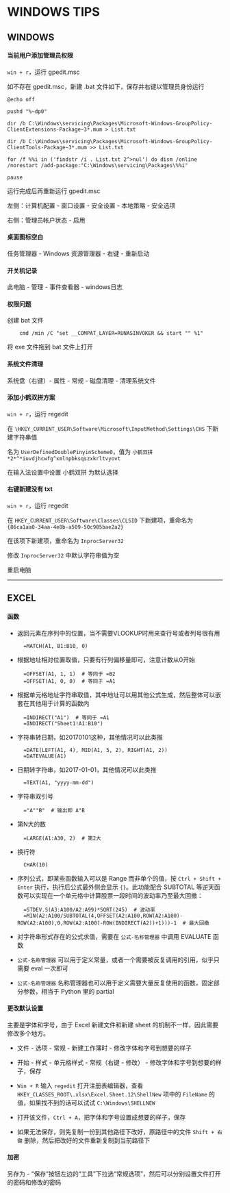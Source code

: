 WINDOWS TIPS
=============================


## WINDOWS

#### 当前用户添加管理员权限

`win + r`，运行 gpedit.msc

如不存在 gpedit.msc，新建 .bat 文件如下，保存并右键以管理员身份运行

```
@echo off

pushd "%~dp0"

dir /b C:\Windows\servicing\Packages\Microsoft-Windows-GroupPolicy-ClientExtensions-Package~3*.mum > List.txt

dir /b C:\Windows\servicing\Packages\Microsoft-Windows-GroupPolicy-ClientTools-Package~3*.mum >> List.txt

for /f %%i in ('findstr /i . List.txt 2^>nul') do dism /online /norestart /add-package:"C:\Windows\servicing\Packages\%%i"

pause
```

运行完成后再重新运行 gpedit.msc

左侧：计算机配置 - 窗口设置 - 安全设置 - 本地策略 - 安全选项

右侧：管理员帐户状态 - 启用


#### 桌面图标空白

任务管理器 - Windows 资源管理器 - 右键 - 重新启动


#### 开关机记录

此电脑 - 管理 - 事件查看器 - windows日志


#### 权限问题

创建 bat 文件

        cmd /min /C "set __COMPAT_LAYER=RUNASINVOKER && start "" %1"

将 exe 文件拖到 bat 文件上打开


#### 系统文件清理

系统盘（右键）- 属性 - 常规 - 磁盘清理 - 清理系统文件


#### 添加小鹤双拼方案

`win + r`，运行 regedit

在 `\HKEY_CURRENT_USER\Software\Microsoft\InputMethod\Settings\CHS` 下新建字符串值

名为 `UserDefinedDoublePinyinScheme0`，值为 `小鹤双拼*2*^*iuvdjhcwfg^xmlnpbksqszxkrltvyovt`

在输入法设置中设置 小鹤双拼 为默认选择


#### 右键新建没有 txt

`win + r`，运行 regedit

在 `HKEY_CURRENT_USER\Software\Classes\CLSID` 下新建项，重命名为 `{86ca1aa0-34aa-4e8b-a509-50c905bae2a2}`

在该项下新建项，重命名为 `InprocServer32`

修改 `InprocServer32` 中默认字符串值为空

重启电脑

---


## EXCEL

#### 函数

- 返回元素在序列中的位置，当不需要VLOOKUP时用来查行号或者列号很有用

        =MATCH(A1, B1:B10, 0)

- 根据地址相对位置取值，只要有行列偏移量即可，注意计数从0开始

        =OFFSET(A1, 1, 1)  # 等同于 =B2
        =OFFSET(A1, 0, 0)  # 等同于 =A1

- 根据单元格地址字符串取值，其中地址可以用其他公式生成，然后整体可以嵌套在其他用于计算的函数内

        =INDIRECT("A1")  # 等同于 =A1
        =INDIRECT("Sheet1!A1:B10")

- 字符串转日期，如20170101这种，其他情况可以此类推

        =DATE(LEFT(A1, 4), MID(A1, 5, 2), RIGHT(A1, 2))
        =DATEVALUE(A1)

- 日期转字符串，如2017-01-01，其他情况可以此类推

        =TEXT(A1, "yyyy-mm-dd")

- 字符串双引号

        ="A""B"  # 输出即 A"B

- 第N大的数

        =LARGE(A1:A30, 2)  # 第2大

- 换行符

        CHAR(10)

- 序列公式，即某些函数输入可以是 Range 而非单个的值，按 `Ctrl + Shift + Enter` 执行，执行后公式最外侧会显示 `{}`。此功能配合 SUBTOTAL 等逆天函数可以实现在一个单元格中计算股票一段时间的波动率乃至最大回撤：

        =STDEV.S(A3:A100/A2:A99)*SQRT(245)  # 波动率
        =MIN(A2:A100/SUBTOTAL(4,OFFSET(A2:A100,ROW(A2:A100)-ROW(A2:A100),0,ROW(A2:A100)-ROW(INDIRECT(A2))+1)))-1  # 最大回撤

- 对字符串形式存在的公式求值，需要在 `公式-名称管理器` 中调用 EVALUATE 函数

- `公式-名称管理器` 可以用于定义常量，或者一个需要被反复调用的引用，似乎只需要 eval 一次即可

- `公式-名称管理器` 名称管理器也可以用于定义需要大量反复使用的函数，固定部分参数，相当于 Python 里的 partial


#### 更改默认设置

主要是字体和字号，由于 Excel 新建文件和新建 sheet 的机制不一样，因此需要修改多个地方。

- 文件 - 选项 - 常规 - 新建工作簿时 - 修改字体和字号到想要的样子

- 开始 - 样式 - 单元格样式 - 常规（右键 - 修改） - 修改字体和字号到想要的样子，保存

- `Win + R` 输入 `regedit` 打开注册表编辑器，查看 `HKEY_CLASSES_ROOT\.xlsx\Excel.Sheet.12\ShellNew` 项中的 `FileName` 的值，如果找不到的话可以试试 `C:\Windows\SHELLNEW`

- 打开该文件，`Ctrl + A`，把字体和字号设置成想要的样子，保存

- 如果无法保存，则先复制一份到其他路径下改好，原路径中的文件 `Shift + 右键` 删除，然后把改好的文件重新复制到当前路径下


#### 加密

另存为 - “保存”按钮左边的“工具”下拉选“常规选项”，然后可以分别设置文件打开的密码和修改的密码


